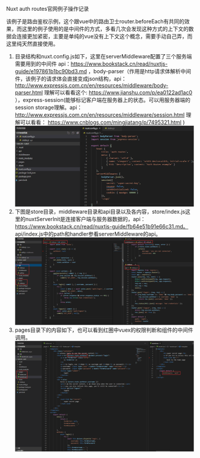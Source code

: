 Nuxt auth routes官网例子操作记录

该例子是路由鉴权示例，这个跟vue中的路由卫士router.beforeEach有共同的效果，而这里的例子使用的是中间件的方式，多看几次会发现这种方式的上下文的数据会连接更加紧密，主要是单纯的vue没有上下文这个概念，需要手动自己弄，而这里纯天然直接使用。
1.	目录结构和nuxt.config.js如下，这里在serverMiddleware配置了三个服务端需要用到的中间件 api：https://www.bookstack.cn/read/nuxtjs-guide/e197861b1bc90bd3.md ，body-parser（作用是http请求体解析中间件，该例子的请求体会直接变成json结构，api：http://www.expressjs.com.cn/en/resources/middleware/body-parser.html
理解可以看看这个: https://www.jianshu.com/p/ea0122ad1ac0 ），express-session(能够标记客户端在服务器上的状态。可以用服务器端的session storage理解。api：
http://www.expressjs.com.cn/en/resources/middleware/session.html 理解可以看看：
https://www.cnblogs.com/mingjiatang/p/7495321.html )
![](assets/13.auth-routes-f81bd273.png)
2.	下图是store目录，middleware目录和api目录以及各内容，store/index.js这里的nuxtServerInit是连接客户端与服务器数据的，api：
https://www.bookstack.cn/read/nuxtjs-guide/fb64e51b91e66c31.md。
api/index.js中的path和handler参看serverMiddleware的api。
![](assets/13.auth-routes-7434360c.png)
3.	pages目录下的内容如下，也可以看到红圈中vuex的权限判断和组件的中间件调用。
![](assets/13.auth-routes-43a76e96.png)
